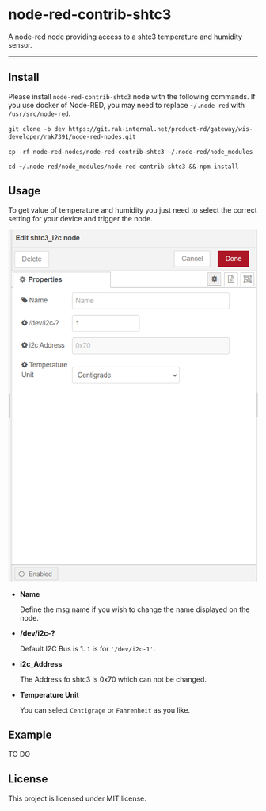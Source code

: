 node-red-contrib-shtc3
==================================

A node-red node providing access to a shtc3 temperature and humidity sensor.

---

## Install

Please install `node-red-contrib-shtc3` node with the following commands. If you use docker of Node-RED, you may need to replace `~/.node-red` with `/usr/src/node-red`.

```
git clone -b dev https://git.rak-internal.net/product-rd/gateway/wis-developer/rak7391/node-red-nodes.git
```

```
cp -rf node-red-nodes/node-red-contrib-shtc3 ~/.node-red/node_modules
```

```
cd ~/.node-red/node_modules/node-red-contrib-shtc3 && npm install
```

## Usage

To get value of  temperature and humidity you just need to select the correct setting for your device and trigger the node.

<img src="assets/image-20220318194952263.png" alt="image-20220318194952263" style="zoom:80%;" />

- **Name**

  Define the msg name if you wish to change the name displayed on the node.

- **/dev/i2c-?**

  Default I2C Bus is 1.  `1` is for `'/dev/i2c-1'`.

- **i2c_Address**

  The Address fo shtc3 is 0x70 which can not be changed. 

- **Temperature Unit**

  You can select `Centigrage` or `Fahrenheit` as you like.




## Example

TO DO



## License

This project is licensed under MIT license.
